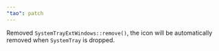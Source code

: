 ```yaml
---
"tao": patch
---
```


Removed `SystemTrayExtWindows::remove()`, the icon will be automatically removed when `SystemTray` is dropped.